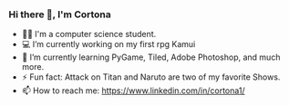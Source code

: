 ### Hi there 👋, I'm Cortona


- 👨‍🎓 I'm a computer science student.
- 💻 I’m currently working on my first rpg Kamui
- 🌱 I’m currently learning PyGame, Tiled, Adobe Photoshop, and much more.
- ⚡ Fun fact: Attack on Titan and Naruto are two of my favorite Shows.
- 📫 How to reach me: https://www.linkedin.com/in/cortona1/

<!--
**Cortona1/Cortona1** is a ✨ _special_ ✨ repository because its `README.md` (this file) appears on your GitHub profile.

Here are some ideas to get you started:

- 🔭 I’m currently working on ...
- 🌱 I’m currently learning ...
- 👯 I’m looking to collaborate on ...
- 🤔 I’m looking for help with ...
- 💬 Ask me about ...
- 📫 How to reach me: ...
- 😄 Pronouns: ...
- ⚡ Fun fact: ...
-->
